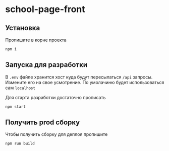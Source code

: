 # school-page-front

## Установка 
Пропишите в корне проекта 
```bash
npm i  
```

## Запуска для разработки
В `.env` файле хранится хост куда будут пересылаться `/api` запросы. Измените его на свое усмотрение. По умолачиню будет использоваться сам `localhost`

Для старта разработки достаточно прописать
```bash
npm start
```

## Получить prod сборку
Чтобы получить сборку для деплоя пропишите
```bash
npm run build
```
